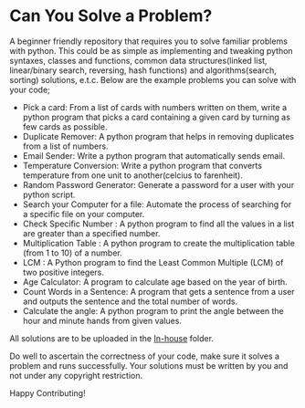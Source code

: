 # Can You Solve a Problem?

A beginner friendly repository that requires you to solve familiar problems with python. This could be as simple as implementing and tweaking python syntaxes, classes and functions, common data structures(linked list, linear/binary search, reversing, hash functions) and algorithms(search, sorting) solutions, e.t.c. Below are the example problems you can solve with your code;

* Pick a card: From a list of cards with numbers written on them, write a python program that picks a card containing a given card by turning as few cards as possible.
* Duplicate Remover: A python program that helps in removing duplicates from a list of numbers.
* Email Sender: Write a python program that automatically sends email.
* Temperature Conversion: Write a python program that converts temperature from one unit to another(celcius to farenheit).
* Random Password Generator: Generate a password for a user with your python script.
* Search your Computer for a file: Automate the process of searching for a specific file on your computer.
* Check Specific Number : A python program to find all the values in a list are greater than a specified number.
* Multiplication Table : A python program to create the multiplication table (from 1 to 10) of a number. 
* LCM : A Python program to find the Least Common Multiple (LCM) of two positive integers.
* Age Calculator: A program to calculate age based on the year of birth.
* Count Words in a Sentence: A program that gets a sentence from a user and outputs the sentence and the total number of words.
* Calculate the angle: A python program to print the angle between the hour and minute hands from given values. <br>

All solutions are to be uploaded in the [In-house](https://github.com/Precillieo/Can-You-Solve-a-Problem/tree/main/In-house) folder.

Do well to ascertain the correctness of your code, make sure it solves a problem and runs successfully. Your solutions must be written by you and not under any copyright restriction.

Happy Contributing!
